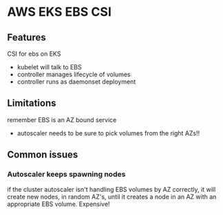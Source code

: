 # AWS EKS EBS CSI

## Features
CSI for ebs on EKS
- kubelet will talk to EBS
- controller manages lifecycle of volumes
- controller runs as daemonset deployment

## Limitations
remember EBS is an AZ bound service
- autoscaler needs to be sure to pick volumes from the right AZs!!

## Common issues

### Autoscaler keeps spawning nodes
if the cluster autoscaler isn't handling EBS volumes by AZ correctly,
it will create new nodes, in random AZ's, until it creates a node in an AZ with
an appropriate EBS volume.
Expensive!
